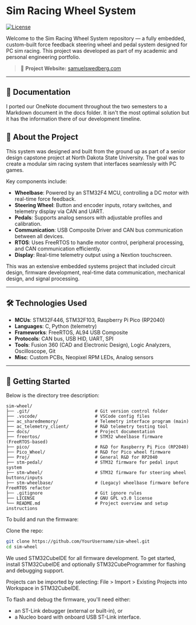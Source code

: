 # Sim Racing Wheel System

[![License](https://img.shields.io/badge/license-GPLv3-blue.svg)](LICENSE)

Welcome to the Sim Racing Wheel System repository — a fully embedded, custom-built force feedback steering wheel and pedal system designed for PC sim racing. This project was developed as part of my academic and personal engineering portfolio.

> 🔗 **Project Website:** [samuelswedberg.com](https://www.samuelswedberg.com/projects/simracingsystem.html)

---

## 📄 Documentation

I ported our OneNote document throughout the two semesters to a Markdown document in the docs folder. It isn't the most optimal solution but it has the information there of our development timeline.

## 🧠 About the Project

This system was designed and built from the ground up as part of a senior design capstone project at North Dakota State University. The goal was to create a modular sim racing system that interfaces seamlessly with PC games.

Key components include:

- **Wheelbase**: Powered by an STM32F4 MCU, controlling a DC motor with real-time force feedback.
- **Steering Wheel**: Button and encoder inputs, rotary switches, and telemetry display via CAN and UART.
- **Pedals**: Supports analog sensors with adjustable profiles and calibration.
- **Communication**: USB Composite Driver and CAN bus communication between all devices.
- **RTOS**: Uses FreeRTOS to handle motor control, peripheral processing, and CAN communication efficiently.
- **Display**: Real-time telemetry output using a Nextion touchscreen.

This was an extensive embedded systems project that included circuit design, firmware development, real-time data communication, mechanical design, and signal processing.

---

## 🛠️ Technologies Used

- **MCUs**: STM32F446, STM32F103, Raspberry Pi Pico (RP2040)
- **Languages**: C, Python (telemetry)
- **Frameworks**: FreeRTOS, AL94 USB Composite
- **Protocols**: CAN bus, USB HID, UART, SPI
- **Tools**: Fusion 360 (CAD and Electronic Design), Logic Analyzers, Oscilloscope, Git
- **Misc**: Custom PCBs, Neopixel RPM LEDs, Analog sensors

---

## 🚀 Getting Started

Below is the directory tree description:

```ascii
sim-wheel/
├── .git/                         # Git version control folder
├── .vscode/                      # VSCode config files
├── ac_sharedmemory/              # Telemetry interface program (main)
├── ac_telemetry_client/          # R&D telemetry testing tool
├── docs/                         # Project documentation
├── freertos/                     # STM32 wheelbase firmware (FreeRTOS-based)
├── pico/                         # R&D for Raspberry Pi Pico (RP2040)
├── Pico_Wheel/                   # R&D for Pico wheel firmware
├── Proj/                         # General R&D for RP2040
├── stm-pedal/                    # STM32 firmware for pedal input system
├── stm-wheel/                    # STM32 firmware for steering wheel buttons/inputs
├── stm-wheelbase/                # (Legacy) wheelbase firmware before FreeRTOS refactor
├── .gitignore                    # Git ignore rules
├── LICENSE                       # GNU GPL v3.0 license
└── README.md                     # Project overview and setup instructions
```

To build and run the firmware:

Clone the repo:

   ```bash
   git clone https://github.com/YourUsername/sim-wheel.git
   cd sim-wheel
   ```

We used STM32CubeIDE for all firmware development. To get started, install STM32CubeIDE and optionally STM32CubeProgrammer for flashing and debugging support.

Projects can be imported by selecting:
File > Import > Existing Projects into Workspace in STM32CubeIDE.

To flash and debug the firmware, you'll need either:

- an ST-Link debugger (external or built-in), or
- a Nucleo board with onboard USB ST-Link interface.

